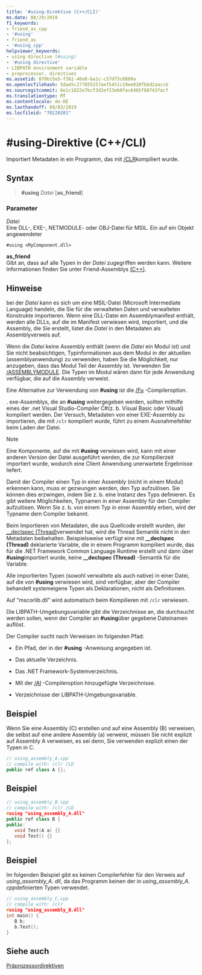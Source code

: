 ```yaml
---
title: '#using-Direktive (C++/CLI)'
ms.date: 08/29/2019
f1_keywords:
- friend_as_cpp
- '#using'
- friend_as
- '#using_cpp'
helpviewer_keywords:
- using directive (#using)
- '#using directive'
- LIBPATH environment variable
- preprocessor, directives
ms.assetid: 870b15e5-f361-40a8-ba1c-c57d75c8809a
ms.openlocfilehash: 5dae5c277055157aef5451c19ee020fbbd2aaccb
ms.sourcegitcommit: 6e1c1822e7bcf3d2ef23eb8fac6465f88743facf
ms.translationtype: MT
ms.contentlocale: de-DE
ms.lasthandoff: 09/03/2019
ms.locfileid: "70220201"
---
```

# <a name="using-directive-ccli"></a>#using-Direktive (C++/CLI)

Importiert Metadaten in ein Programm, das mit [/CLR](../build/reference/clr-common-language-runtime-compilation.md)kompiliert wurde.

## <a name="syntax"></a>Syntax

> **#using** *Datei* [**as_friend**]

### <a name="parameters"></a>Parameter

*Datei*\
Eine DLL-, EXE-, NETMODULE- oder OBJ-Datei für MSIL. Ein auf ein Objekt angewendeter

`#using <MyComponent.dll>`

**as_friend**\
Gibt an, dass auf alle Typen in der *Datei* zugegriffen werden kann. Weitere Informationen finden Sie unter Friend-Assemblys [(C++)](../dotnet/friend-assemblies-cpp.md).

## <a name="remarks"></a>Hinweise

bei der *Datei* kann es sich um eine MSIL-Datei (Microsoft Intermediate Language) handeln, die Sie für die verwalteten Daten und verwalteten Konstrukte importieren. Wenn eine DLL-Datei ein Assemblymanifest enthält, werden alle DLLs, auf die im Manifest verwiesen wird, importiert, und die Assembly, die Sie erstellt, listet die *Datei* in den Metadaten als Assemblyverweis auf.

Wenn die *Datei* keine Assembly enthält (wenn die *Datei* ein Modul ist) und Sie nicht beabsichtigen, Typinformationen aus dem Modul in der aktuellen (assemblyanwendung) zu verwenden, haben Sie die Möglichkeit, nur anzugeben, dass das Modul Teil der Assembly ist. Verwenden Sie [/ASSEMBLYMODULE](../build/reference/assemblymodule-add-a-msil-module-to-the-assembly.md). Die Typen im Modul wären dann für jede Anwendung verfügbar, die auf die Assembly verweist.

Eine Alternative zur Verwendung von **#using** ist die [/Fu](../build/reference/fu-name-forced-hash-using-file.md) -Compileroption.

. exe-Assemblys, die an **#using** weitergegeben werden, sollten mithilfe eines der .net Visual Studio-Compiler C#(z. b. Visual Basic oder Visual) kompiliert werden.  Der Versuch, Metadaten von einer EXE-Assembly zu importieren, die mit `/clr` kompiliert wurde, führt zu einem Ausnahmefehler beim Laden der Datei.

> [!NOTE]
> Eine Komponente, auf die mit **#using** verwiesen wird, kann mit einer anderen Version der Datei ausgeführt werden, die zur Kompilierzeit importiert wurde, wodurch eine Client Anwendung unerwartete Ergebnisse liefert.

Damit der Compiler einen Typ in einer Assembly (nicht in einem Modul) erkennen kann, muss er gezwungen werden, den Typ aufzulösen. Sie können dies erzwingen, indem Sie z. b. eine Instanz des Typs definieren. Es gibt weitere Möglichkeiten, Typnamen in einer Assembly für den Compiler aufzulösen. Wenn Sie z. b. von einem Typ in einer Assembly erben, wird der Typname dem Compiler bekannt.

Beim Importieren von Metadaten, die aus Quellcode erstellt wurden, der [__declspec (Thread)](../cpp/thread.md)verwendet hat, wird die Thread Semantik nicht in den Metadaten beibehalten. Beispielsweise verfügt eine mit **__declspec (Thread)** deklarierte Variable, die in einem Programm kompiliert wurde, das für die .NET Framework Common Language Runtime erstellt und dann über **#using**importiert wurde, keine **__declspec (Thread)** -Semantik für die Variable.

Alle importierten Typen (sowohl verwaltete als auch native) in einer Datei, auf die von **#using** verwiesen wird, sind verfügbar, aber der Compiler behandelt systemeigene Typen als Deklarationen, nicht als Definitionen.

Auf "mscorlib.dll" wird automatisch beim Kompilieren mit `/clr` verwiesen.

Die LIBPATH-Umgebungsvariable gibt die Verzeichnisse an, die durchsucht werden sollen, wenn der Compiler an **#using**über gegebene Dateinamen auflöst.

Der Compiler sucht nach Verweisen im folgenden Pfad:

- Ein Pfad, der in der **#using** -Anweisung angegeben ist.

- Das aktuelle Verzeichnis.

- Das .NET Framework-Systemverzeichnis.

- Mit der [/AI](../build/reference/ai-specify-metadata-directories.md) -Compileroption hinzugefügte Verzeichnisse.

- Verzeichnisse der LIBPATH-Umgebungsvariable.

## <a name="example"></a>Beispiel

Wenn Sie eine Assembly (C) erstellen und auf eine Assembly (B) verweisen, die selbst auf eine andere Assembly (a) verweist, müssen Sie nicht explizit auf Assembly A verweisen, es sei denn, Sie verwenden explizit einen der Typen in C.

```cpp
// using_assembly_A.cpp
// compile with: /clr /LD
public ref class A {};
```

## <a name="example"></a>Beispiel

```cpp
// using_assembly_B.cpp
// compile with: /clr /LD
#using "using_assembly_A.dll"
public ref class B {
public:
   void Test(A a) {}
   void Test() {}
};
```

## <a name="example"></a>Beispiel

Im folgenden Beispiel gibt es keinen Compilerfehler für den Verweis auf *using_assembly_A. dll*, da das Programm keinen der in *using_assembly_A. cpp*definierten Typen verwendet.

```cpp
// using_assembly_C.cpp
// compile with: /clr
#using "using_assembly_B.dll"
int main() {
   B b;
   b.Test();
}
```

## <a name="see-also"></a>Siehe auch

[Präprozessordirektiven](../preprocessor/preprocessor-directives.md)

